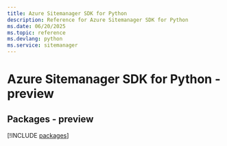 ```yaml
---
title: Azure Sitemanager SDK for Python
description: Reference for Azure Sitemanager SDK for Python
ms.date: 06/20/2025
ms.topic: reference
ms.devlang: python
ms.service: sitemanager
---
```

# Azure Sitemanager SDK for Python - preview
## Packages - preview
[!INCLUDE [packages](sitemanager-index.md)]